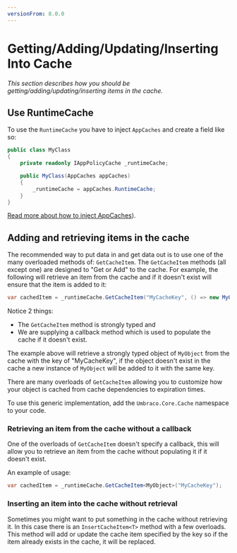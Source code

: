 ```yaml
---
versionFrom: 8.0.0
---
```


# Getting/Adding/Updating/Inserting Into Cache

_This section describes how you should be getting/adding/updating/inserting items in the cache._

## Use RuntimeCache

To use the `RuntimeCache` you have to inject `AppCaches` and create a field like so:

```csharp
public class MyClass
{
    private readonly IAppPolicyCache _runtimeCache;

    public MyClass(AppCaches appCaches)
    {
        _runtimeCache = appCaches.RuntimeCache;
    }
}

```
[Read more about how to inject AppCaches](../Application-Cache/index.md)).

## Adding and retrieving items in the cache

The recommended way to put data in and get data out is to use one of the many overloaded methods of: `GetCacheItem`. The `GetCacheItem` methods (all except one) are designed to "Get or Add" to the cache. For example, the following will retrieve an item from the cache and if it doesn't exist will ensure that the item is added to it:

```csharp
var cachedItem = _runtimeCache.GetCacheItem("MyCacheKey", () => new MyObject());
```

Notice 2 things:

* The `GetCacheItem` method is strongly typed and
* We are supplying a callback method which is used to populate the cache if it doesn't exist.

The example above will retrieve a strongly typed object of `MyObject` from the cache with the key of "MyCacheKey", if the object doesn't exist in the cache a new instance of `MyObject` will be added to it with the same key.

There are many overloads of `GetCacheItem` allowing you to customize how your object is cached from cache dependencies to expiration times.

To use this generic implementation, add the `Umbraco.Core.Cache` namespace to your code.

### Retrieving an item from the cache without a callback

One of the overloads of `GetCacheItem` doesn't specify a callback, this will allow  you to retrieve an item from the cache without populating it if it doesn't exist.

An example of usage:

```csharp
var cachedItem = _runtimeCache.GetCacheItem<MyObject>("MyCacheKey");
```

### Inserting an item into the cache without retrieval

Sometimes you might want to put something in the cache without retrieving it. In this case there is an `InsertCacheItem<T>` method with a few overloads. This method will add or update the cache item specified by the key so if the item already exists in the cache, it will be replaced.
